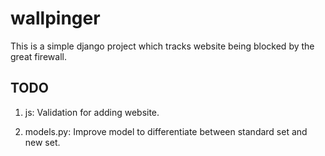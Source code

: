 # wallpinger

This is a simple django project which tracks website being blocked by the great firewall.

## TODO

1. js: Validation for adding website.

2. models.py: Improve model to differentiate between standard set and new set.

